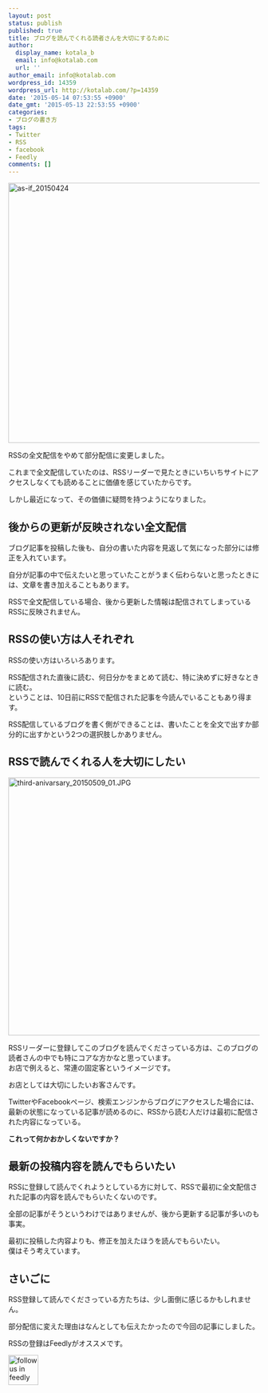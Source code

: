 ```yaml
---
layout: post
status: publish
published: true
title: ブログを読んでくれる読者さんを大切にするために
author:
  display_name: kotala_b
  email: info@kotalab.com
  url: ''
author_email: info@kotalab.com
wordpress_id: 14359
wordpress_url: http://kotalab.com/?p=14359
date: '2015-05-14 07:53:55 +0900'
date_gmt: '2015-05-13 22:53:55 +0900'
categories:
- ブログの書き方
tags:
- Twitter
- RSS
- facebook
- Feedly
comments: []
---
```

<p><img src="http://kotalab.com/wp-content/uploads/2015/04/as-if_20150424-780x520.jpg" alt="as-if_20150424" width="780" height="520" class="aligncenter size-large wp-image-14177" /></p>
<p>RSSの全文配信をやめて部分配信に変更しました。</p>
<p>これまで全文配信していたのは、RSSリーダーで見たときにいちいちサイトにアクセスしなくても読めることに価値を感じていたからです。</p>
<p>しかし最近になって、その価値に疑問を持つようになりました。</p>
<p><!--more--></p>
<h2>後からの更新が反映されない全文配信</h2>
<p>ブログ記事を投稿した後も、自分の書いた内容を見返して気になった部分には修正を入れています。</p>
<p>自分が記事の中で伝えたいと思っていたことがうまく伝わらないと思ったときには、文章を書き加えることもあります。</p>
<p>RSSで全文配信している場合、後から更新した情報は配信されてしまっているRSSに反映されません。</p>
<h2>RSSの使い方は人それぞれ</h2>
<p>RSSの使い方はいろいろあります。</p>
<p>RSS配信された直後に読む、何日分かをまとめて読む、特に決めずに好きなときに読む。<br />
ということは、10日前にRSSで配信された記事を今読んでいることもあり得ます。</p>
<p>RSS配信しているブログを書く側ができることは、書いたことを全文で出すか部分的に出すかという2つの選択肢しかありません。</p>
<h2>RSSで読んでくれる人を大切にしたい</h2>
<p><img src="http://kotalab.com/wp-content/uploads/2015/05/third-anivarsary_20150509_01-780x516.jpg" alt="third-anivarsary_20150509_01.JPG" width="780" height="516" class="aligncenter size-large wp-image-14305" /></p>
<p>RSSリーダーに登録してこのブログを読んでくださっている方は、このブログの読者さんの中でも特にコアな方かなと思っています。<br />
お店で例えると、常連の固定客というイメージです。</p>
<p>お店としては大切にしたいお客さんです。</p>
<p>TwitterやFacebookページ、検索エンジンからブログにアクセスした場合には、最新の状態になっている記事が読めるのに、RSSから読む人だけは最初に配信された内容になっている。</p>
<p><strong>これって何かおかしくないですか？</strong></p>
<h2>最新の投稿内容を読んでもらいたい</h2>
<p>RSSに登録して読んでくれようとしている方に対して、RSSで最初に全文配信された記事の内容を読んでもらいたくないのです。</p>
<p>全部の記事がそうというわけではありませんが、後から更新する記事が多いのも事実。</p>
<p><span class="b">最初に投稿した内容よりも、修正を加えたほうを読んでもらいたい。</span><br />
僕はそう考えています。</p>
<h2>さいごに</h2>
<p>RSS登録して読んでくださっている方たちは、少し面倒に感じるかもしれません。</p>
<p>部分配信に変えた理由はなんとしても伝えたかったので今回の記事にしました。</p>
<p>RSSの登録はFeedlyがオススメです。</p>
<p><a href='http://cloud.feedly.com/#subscription%2Ffeed%2Fhttp%3A%2F%2Fkotalab.com%2Ffeed' target='blank' onclick="_gaq.push(['_trackEvent', 'entry', 'click', 'followFeedly14359']);"><img id='feedlyFollow' src='http://kotalab.com/wp-content/themes/stinger20130730/images/feedly_icon.png' alt='follow us in feedly' width="60px"></a></p>
